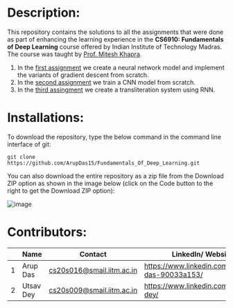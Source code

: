 # Description:

This repository contains the solutions to all the assignments that were done as part of enhancing the learning experience in the **CS6910: Fundamentals of Deep Learning** course offered by Indian Institute of Technology Madras. The course was taught by [Prof. Mitesh Khapra](https://www.cse.iitm.ac.in/~miteshk/).

1. In the [first assignment](https://github.com/ArupDas15/Fundamentals_Of_Deep_Learning/tree/master/cs6910_assignment1) we create a neural network model and implement the variants of gradient descent from scratch.
2. In the [second assignment](https://github.com/ArupDas15/Fundamentals_Of_Deep_Learning/tree/master/cs6910_assignment2) we train a CNN model from scratch.
3. In the [third assingment](https://github.com/ArupDas15/Fundamentals_Of_Deep_Learning/tree/master/cs6910_assignment3) we create a transliteration system using RNN.

# Installations:

To download the repository, type the below command in the command line interface of git: 
 
`git clone https://github.com/ArupDas15/Fundamentals_Of_Deep_Learning.git`

You can also download the entire repository as a zip file from the Download ZIP option as shown in the image below (click on the Code button to the right to get the Download ZIP option):

![image](https://user-images.githubusercontent.com/37553488/121744156-18c6b600-cb20-11eb-8cab-a783b2e29867.png)


# Contributors:

|   | Name		      																												| Contact                                                 			|	LinkedIn/ Website
|---|-------------------------------------------------------------------------------------------------------------------------------|-------------------------------------------------------------------|----------------------------------------------------------|
| 1 | Arup Das        		| [cs20s016@smail.iitm.ac.in](mailto:cs20s016@smail.iitm.ac.in)     | https://www.linkedin.com/in/arup-das-90033a153/		   |
| 2 | Utsav Dey															        | [cs20s009@smail.iitm.ac.in](mailto:cs20s009@smail.iitm.ac.in) | https://www.linkedin.com/in/utsav-dey/  |

